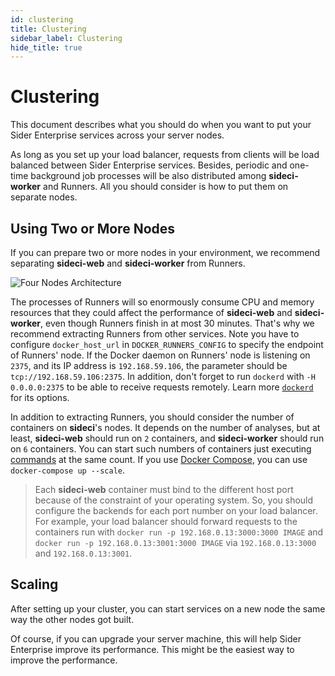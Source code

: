```yaml
---
id: clustering
title: Clustering
sidebar_label: Clustering
hide_title: true
---
```


# Clustering

This document describes what you should do when you want to put your Sider Enterprise services across your server nodes.

As long as you set up your load balancer, requests from clients will be load balanced between Sider Enterprise services. Besides, periodic and one-time background job processes will be also distributed among **sideci-worker** and Runners. All you should consider is how to put them on separate nodes.

## Using Two or More Nodes

If you can prepare two or more nodes in your environment, we recommend separating **sideci-web** and **sideci-worker** from Runners.

![Four Nodes Architecture](https://app.lucidchart.com/publicSegments/view/ccdfc0c8-8786-4b76-ab4f-ab09777b923b/image.png)

The processes of Runners will so enormously consume CPU and memory resources that they could affect the performance of **sideci-web** and **sideci-worker**, even though Runners finish in at most 30 minutes. That's why we recommend extracting Runners from other services. Note you have to configure `docker_host_url` in `DOCKER_RUNNERS_CONFIG` to specify the endpoint of Runners' node. If the Docker daemon on Runners' node is listening on `2375`, and its IP address is `192.168.59.106`, the parameter should be `tcp://192.168.59.106:2375`. In addition, don't forget to run `dockerd` with `-H 0.0.0.0:2375` to be able to receive requests remotely. Learn more [`dockerd`](https://docs.docker.com/engine/reference/commandline/dockerd/) for its options.

In addition to extracting Runners, you should consider the number of containers on **sideci**'s nodes. It depends on the number of analyses, but at least, **sideci-web** should run on `2` containers, and **sideci-worker** should run on `6` containers. You can start such numbers of containers just executing [commands](./operation.md#how-to-start-services) at the same count. If you use [Docker Compose](https://docs.docker.com/compose/), you can use `docker-compose up --scale`.

> Each **sideci-web** container must bind to the different host port because of the constraint of your operating system. So, you should configure the backends for each port number on your load balancer. For example, your load balancer should forward requests to the containers run with `docker run -p 192.168.0.13:3000:3000 IMAGE` and `docker run -p 192.168.0.13:3001:3000 IMAGE` via `192.168.0.13:3000` and `192.168.0.13:3001`.

## Scaling

After setting up your cluster, you can start services on a new node the same way the other nodes got built.

Of course, if you can upgrade your server machine, this will help Sider Enterprise improve its performance. This might be the easiest way to improve the performance.
